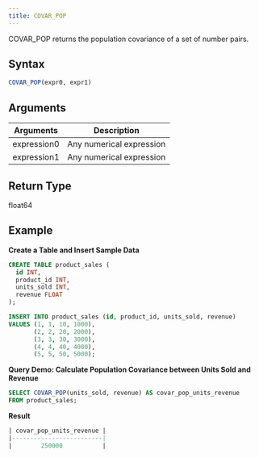 ```yaml
---
title: COVAR_POP
---
```


COVAR_POP returns the population covariance of a set of number pairs. 

## Syntax

```sql
COVAR_POP(expr0, expr1)
```

## Arguments

| Arguments    |        Description       |
| ------------ | ------------------------ |
| expression0  | Any numerical expression |
| expression1  | Any numerical expression |

## Return Type

float64

## Example

**Create a Table and Insert Sample Data**
```sql
CREATE TABLE product_sales (
  id INT,
  product_id INT,
  units_sold INT,
  revenue FLOAT
);

INSERT INTO product_sales (id, product_id, units_sold, revenue)
VALUES (1, 1, 10, 1000),
       (2, 2, 20, 2000),
       (3, 3, 30, 3000),
       (4, 4, 40, 4000),
       (5, 5, 50, 5000);

```

**Query Demo: Calculate Population Covariance between Units Sold and Revenue**

```sql
SELECT COVAR_POP(units_sold, revenue) AS covar_pop_units_revenue
FROM product_sales;
```

**Result**
```sql
| covar_pop_units_revenue |
|-------------------------|
|        250000           |

```
